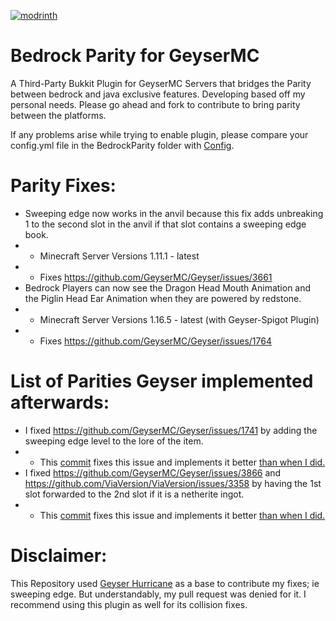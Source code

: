 [![modrinth](https://cdn.jsdelivr.net/npm/@intergrav/devins-badges@3/assets/cozy/available/modrinth_64h.png)](https://modrinth.com/plugin/bedrockparity/)
# Bedrock Parity for GeyserMC
A Third-Party Bukkit Plugin for GeyserMC Servers that bridges the Parity between bedrock and java exclusive features.
Developing based off my personal needs. Please go ahead and fork to contribute to bring parity between the platforms.

If any problems arise while trying to enable plugin, please compare your config.yml file in the BedrockParity folder with [Config](https://github.com/TBYT/BedrockParity/blob/master/src/main/resources/config.yml).

# Parity Fixes:
- Sweeping edge now works in the anvil because this fix adds unbreaking 1 to the second slot in the anvil if that slot contains a sweeping edge book.
- - Minecraft Server Versions 1.11.1 - latest
- - Fixes https://github.com/GeyserMC/Geyser/issues/3661
- Bedrock Players can now see the Dragon Head Mouth Animation and the Piglin Head Ear Animation when they are powered by redstone.
- - Minecraft Server Versions 1.16.5 - latest (with Geyser-Spigot Plugin)
- - Fixes https://github.com/GeyserMC/Geyser/issues/1764

# List of Parities Geyser implemented afterwards:
- I fixed https://github.com/GeyserMC/Geyser/issues/1741 by adding the sweeping edge level to the lore of the item. 
- - This [commit](https://github.com/GeyserMC/Geyser/commit/7474d2c74565823842dbc251f75736bdbd4119ef) fixes this issue and implements it better [than when I did.](https://github.com/TBYT/BedrockParity/blob/a76b40297fac529aa9609554caf91e88ff3bf078/src/main/java/com/tbyt/SweepingEdgeFix.java)
- I fixed https://github.com/GeyserMC/Geyser/issues/3866 and https://github.com/ViaVersion/ViaVersion/issues/3358 by having the 1st slot forwarded to the 2nd slot if it is a netherite ingot.
- - This [commit](https://github.com/GeyserMC/Geyser/commit/706d1b96270df004b8dda74f0611e28d689747ff) fixes this issue and implements it better [than when I did.](https://github.com/TBYT/BedrockParity/blob/4ed46cac4972ce4e296d60b391889912cc292f6c/src/main/java/com/tbyt/ViaVersionLegacySmithing.java)

# Disclaimer: 
This Repository used [Geyser Hurricane](https://github.com/GeyserMC/Hurricane) as a base to contribute my fixes; ie sweeping edge. But understandably, my pull request was denied for it. I recommend using this plugin as well for its collision fixes.
